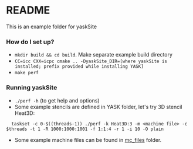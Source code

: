 # README #

This is an example folder for yaskSite

### How do I set up? ###

* `mkdir build && cd build`. Make separate example build directory
* `CC=icc CXX=icpc cmake .. -DyaskSite_DIR=[where yaskSite is installed; prefix provided while installing YASK]`
* `make perf`

### Running yaskSite ###
* `./perf -h` (to get help and options)
* Some example stencils are defined in YASK folder, let's try 3D stencil Heat3D:
```
  taskset -c 0-$((threads-1)) ./perf -k Heat3D:3 -m <machine file> -c $threads -t 1 -R 1000:1000:1001 -f 1:1:4 -r 1 -i 10 -O plain
```
* Some example machine files can be found in [mc_files](https://github.com/seasite-project/YaskSite/tree/master/example/mc_files) folder.
